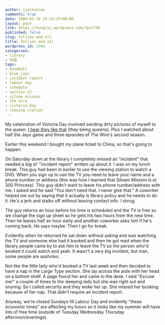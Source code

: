 ```yaml
---
author: jjackunrau
comments: true
date: 2009-05-19 15:13:37+00:00
layout: post
link: https://hungryj.wordpress.com/?p=1794
published: false
slug: follies-and-all
title: follies and all
wordpress_id: 1794
categories:
- library
- 中国
tags:
- baseball
- blue jays
- incident report
- labour day
- schedule
- section 22
- siloam mission
- the wire
- victoria day
- viewing station
---
```


My celebration of Victoria Day involved sending dirty pictures of myself to the queen. [I hear they like that](http://www.harkavagrant.com/index.php?id=187) (they being queens). Plus I watched about half the Jays game and three episodes of The Wire's second season.

Earlier this weekend I bought my plane ticket to China, so that's going to happen.

On Saturday down at the library I completely missed an "incident" that needed a big ol' "incident report" written up about it. I was on my lunch break. This guy had been in earlier to use the viewing station to watch a DVD. When you sign up to use the TV you need to leave your name and a phone number or address (this was how I learned that Siloam Mission is at 300 Princess). This guy didn't want to leave his phone number/address with me. I asked and he said "You don't need that. I never give that." A coworker helped me out by saying that it actually is library policy and he needs to do it. He's a jerk and stalks off without leaving contact info. I shrug.

The guy returns an hour before his time is scheduled and the TV is free so we change the sign up sheet so he gets his two hours from the new time. Then he leaves half an hour early and another coworker asks him if he's coming back. He says maybe. Then I go for break.

Evidently when he returned he sat down without asking and was watching the TV and someone else had it booked and then he got mad when the library people came by to ask him to leave the TV so the person who'd booked it could watch and yeah. It wasn't a very big incident, but man, some people are assholes.

Not like the little lady who'd booked a TV last week and then decided to have a nap in the Large Type section. She lay across the aisle with her head on a bottom shelf. A page found her and came to the desk. I said "Excuse me!" a couple of times to the sleeping lady but she was right out and snoring. So I called security and they woke her up. She missed her booking because of her nap. That didn't require an incident report.

Anyway, we're closed Sundays till Labour Day and evidently "these economic times" are affecting my hours so it looks like my summer will have lots of free time (outside of Tuesday Wednesday Thursday afternoon/evenings).
